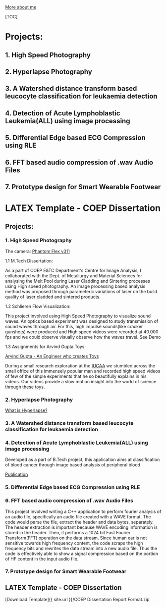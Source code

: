 [More about me](aboutme.md)

[TOC]
# Projects:
## 1. High Speed Photography
## 2. Hyperlapse Photography
## 3. A Watershed distance transform based leucocyte classification for leukaemia detection
## 4. Detection of Acute Lymphoblastic Leukemia(ALL) using image processing
## 5. Differential Edge based ECG Compression using RLE
## 6. FFT based audio compression of .wav Audio Files
## 7. Prototype design for Smart Wearable Footwear

# LATEX Template - COEP Dissertation



## Projects:
### 1. High Speed Photography

The camera: [Phantom Flex v311](http://www.phantomhighspeed.com/)

1.1 M.Tech Dissertation:

As a part of COEP E&TC Department's Centre for Image Analysis, I collaborated with the Dept. of Metallurgy and Material Sciences for analysing the Melt Pool during Laser Cladding and Sintering processes using High speed photography. 
An image processing based analysis method was proposed through parameteric variations of laser on the build quality of
laser cladded and sintered products.

1.2 Schlieren Flow Visualization:

This project involved using High Speed Photography to visualize sound waves. An optics based experiment was designed to study transmission of sound waves through air. For this, high impulse sounds(like cracker gunshots) were produced and High speed videos were recorded at 40.000 fps and we could observe visually observe how the waves travel. 
See Demo

1.3 Assignments for Arvind Gupta Toys:

[Arvind Gupta - An Engineer who creates Toys](http://www.ted.com/talks/arvind_gupta_turning_trash_into_toys_for_learning#t-913222)

During a small research exploration at the [IUCAA](www.iucaa.ernet.in/) we stumbled across the small office of this immensely popular man and recorded high speed videos of few of the simple experiments that he so beautifully explains in his videos. Our videos provide a slow motion insight into the world of science through these toys.

### 2. Hyperlapse Photography
[What is Hyperlapse?](https://en.wikipedia.org/wiki/Hyperlapse)

### 3. A Watershed distance transform based leucocyte classification for leukaemia detection

### 4. Detection of Acute Lymphoblastic Leukemia(ALL) using image processing
Developed as a part of B.Tech project, this application aims at classification of blood cancer through image based analysis of peripheral blood.

[Publication](http://ieeexplore.ieee.org/document/7087834/)

### 5. Differential Edge based ECG Compression using RLE

### 6. FFT based audio compression of .wav Audio Files
This project involved writing a C++ application to perform fourier analysis of an audio file, specifically an audio file created with a WAVE format. The code would parse the file, extract the header and data bytes, separately. The header extraction is important because WAVE encoding information is stored in the header. Then, it performs a 1024 bit Fast Fourier Transform(FFT) operation on the data stream. Since human ear is not sensitive towards high frequency content, the code scraps the high frequency bits and rewrites the data stream into a new audio file. Thus the code is effectively able to show a signal compression based on the portion of HF content in the input audio file.

### 7. Prototype design for Smart Wearable Footwear

## LATEX Template - COEP Dissertation
[Download Template]{{ site.url }}/COEP Dissertation Report Format.zip 



